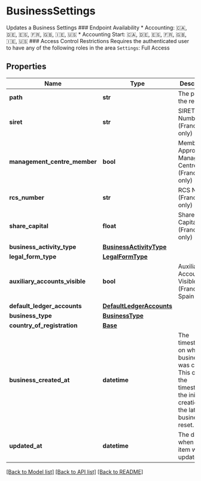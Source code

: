# BusinessSettings

Updates a Business Settings  ### Endpoint Availability  * Accounting: 🇨🇦, 🇩🇪, 🇪🇸, 🇫🇷, 🇬🇧, 🇮🇪, 🇺🇸 * Accounting Start: 🇨🇦, 🇩🇪, 🇪🇸, 🇫🇷, 🇬🇧, 🇮🇪, 🇺🇸  ### Access Control Restrictions  Requires the authenticated user to have any of the following roles in the area `Settings`: Full Access
## Properties
Name | Type | Description | Notes
------------ | ------------- | ------------- | -------------
**path** | **str** | The path for the resource | [optional] 
**siret** | **str** | SIRET Number (France only) | [optional] 
**management_centre_member** | **bool** | Member of Approved Management Centres (France only) | [optional] 
**rcs_number** | **str** | RCS Number (France only) | [optional] 
**share_capital** | **float** | Share Capital (France only) | [optional] 
**business_activity_type** | [**BusinessActivityType**](BusinessActivityType.md) |  | [optional] 
**legal_form_type** | [**LegalFormType**](LegalFormType.md) |  | [optional] 
**auxiliary_accounts_visible** | **bool** | Auxiliary Accounts Visible (France &amp; Spain only) | [optional] 
**default_ledger_accounts** | [**DefaultLedgerAccounts**](DefaultLedgerAccounts.md) |  | [optional] 
**business_type** | [**BusinessType**](BusinessType.md) |  | [optional] 
**country_of_registration** | [**Base**](Base.md) |  | [optional] 
**business_created_at** | **datetime** | The timestamp on which the business was created. This can be the timestamp of the initial creation or the latest business reset. | [optional] 
**updated_at** | **datetime** | The datetime when the item was last updated | [optional] 

[[Back to Model list]](../README.md#documentation-for-models) [[Back to API list]](../README.md#documentation-for-api-endpoints) [[Back to README]](../README.md)


